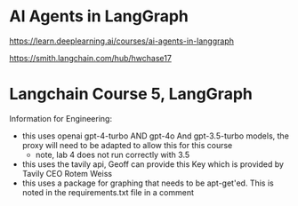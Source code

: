 
# AI Agents in LangGraph
https://learn.deeplearning.ai/courses/ai-agents-in-langgraph  

https://smith.langchain.com/hub/hwchase17


# Langchain Course 5, LangGraph

Information for Engineering:
- this uses openai gpt-4-turbo AND gpt-4o And gpt-3.5-turbo models, the proxy will need to be adapted to allow this for this course
  - note, lab 4 does not run correctly with 3.5
- this uses the tavily api, Geoff can provide this Key which is provided by Tavily CEO Rotem Weiss
- this uses a package for graphing that needs to be apt-get'ed. This is noted in the requirements.txt file in a comment


